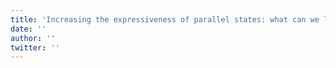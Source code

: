 ```yaml
---
title: 'Increasing the expressiveness of parallel states: what can we learn from promises?'
date: ''
author: ''
twitter: ''
---
```

